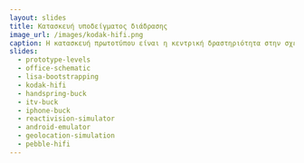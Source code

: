 ```yaml
---
layout: slides
title: Κατασκευή υποδείγματος διάδρασης
image_url: /images/kodak-hifi.png
caption: Η κατασκευή πρωτοτύπου είναι η κεντρική δραστηριότητα στην σχεδίαση της διάδρασης και μπορεί να γίνει με πολλά διαφορετικά εργαλεία ανάλογα με την καινοτομία και την χρονική φάση της ανάπτυξης. 
slides:
  - prototype-levels
  - office-schematic
  - lisa-bootstrapping
  - kodak-hifi
  - handspring-buck
  - itv-buck
  - iphone-buck
  - reactivision-simulator
  - android-emulator
  - geolocation-simulation
  - pebble-hifi
---
```

